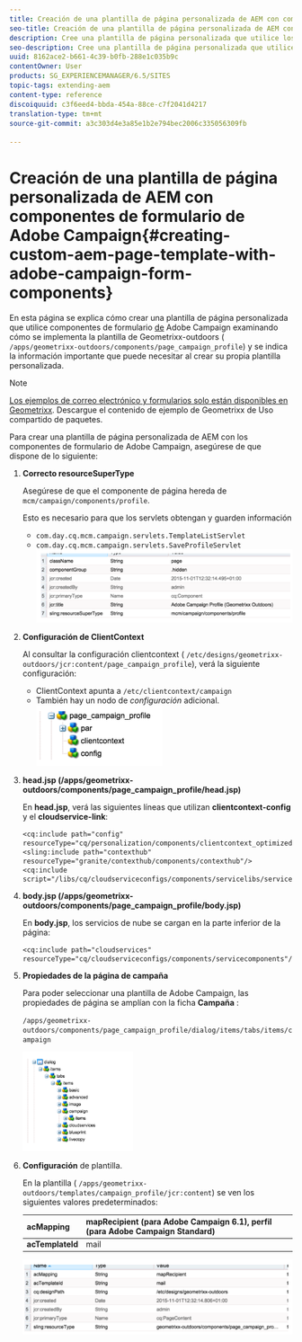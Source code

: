 ```yaml
---
title: Creación de una plantilla de página personalizada de AEM con componentes de formulario de Adobe Campaign
seo-title: Creación de una plantilla de página personalizada de AEM con componentes de formulario de Adobe Campaign
description: Cree una plantilla de página personalizada que utilice los componentes de formulario de Adobe Campaign
seo-description: Cree una plantilla de página personalizada que utilice los componentes de formulario de Adobe Campaign
uuid: 8162ace2-b661-4c39-b0fb-288e1c035b9c
contentOwner: User
products: SG_EXPERIENCEMANAGER/6.5/SITES
topic-tags: extending-aem
content-type: reference
discoiquuid: c3f6eed4-bbda-454a-88ce-c7f2041d4217
translation-type: tm+mt
source-git-commit: a3c303d4e3a85e1b2e794bec2006c335056309fb

---
```



# Creación de una plantilla de página personalizada de AEM con componentes de formulario de Adobe Campaign{#creating-custom-aem-page-template-with-adobe-campaign-form-components}

En esta página se explica cómo crear una plantilla de página personalizada que utilice componentes de formulario [de](/help/sites-authoring/adobe-campaign-components.md) Adobe Campaign examinando cómo se implementa la plantilla de Geometrixx-outdoors ( `/apps/geometrixx-outdoors/components/page_campaign_profile`) y se indica la información importante que puede necesitar al crear su propia plantilla personalizada.

>[!NOTE]
>
>[Los ejemplos de correo electrónico y formularios solo están disponibles en Geometrixx](/help/sites-developing/we-retail.md). Descargue el contenido de ejemplo de Geometrixx de Uso compartido de paquetes.

Para crear una plantilla de página personalizada de AEM con los componentes de formulario de Adobe Campaign, asegúrese de que dispone de lo siguiente:

1. **Correcto resourceSuperType**

   Asegúrese de que el componente de página hereda de `mcm/campaign/components/profile`.

   Esto es necesario para que los servlets obtengan y guarden información

   * `com.day.cq.mcm.campaign.servlets.TemplateListServlet`
   * `com.day.cq.mcm.campaign.servlets.SaveProfileServlet`
   ![chlimage_1-201](assets/chlimage_1-201.png)

1. **Configuración de ClientContext**

   Al consultar la configuración clientcontext ( `/etc/designs/geometrixx-outdoors/jcr:content/page_campaign_profile`), verá la siguiente configuración:

   * ClientContext apunta a `/etc/clientcontext/campaign`
   * También hay un nodo de *configuración* adicional.
   ![chlimage_1-202](assets/chlimage_1-202.png)

1. **head.jsp (/apps/geometrixx-outdoors/components/page_campaign_profile/head.jsp)**

   En **head.jsp**, verá las siguientes líneas que utilizan **clientcontext-config** y el **cloudservice-link**:

   ```
   <cq:include path="config" resourceType="cq/personalization/components/clientcontext_optimized/config"/>
   <sling:include path="contexthub" resourceType="granite/contexthub/components/contexthub"/>
   <cq:include script="/libs/cq/cloudserviceconfigs/components/servicelibs/servicelibs.jsp"/>
   ```

1. **body.jsp (/apps/geometrixx-outdoors/components/page_campaign_profile/body.jsp)**

   En **body.jsp**, los servicios de nube se cargan en la parte inferior de la página:

   ```
   <cq:include path="cloudservices" resourceType="cq/cloudserviceconfigs/components/servicecomponents"/>
   ```

1. **Propiedades de la página de campaña**

   Para poder seleccionar una plantilla de Adobe Campaign, las propiedades de página se amplían con la ficha **Campaña** :

   `/apps/geometrixx-outdoors/components/page_campaign_profile/dialog/items/tabs/items/campaign`

   ![chlimage_1-203](assets/chlimage_1-203.png)

1. **Configuración** de plantilla.

   En la plantilla ( `/apps/geometrixx-outdoors/templates/campaign_profile/jcr:content`) se ven los siguientes valores predeterminados:

   | **acMapping** | mapRecipient (para Adobe Campaign 6.1), perfil (para Adobe Campaign Standard) |
   |---|---|
   | **acTemplateId** | mail |

   ![chlimage_1-204](assets/chlimage_1-204.png)

